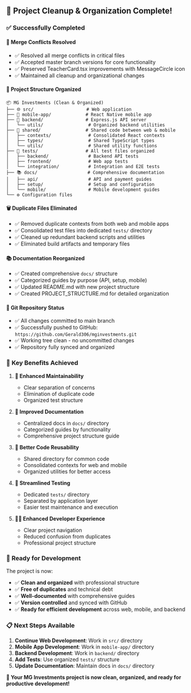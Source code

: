 ## 🎉 Project Cleanup & Organization Complete!

### ✅ **Successfully Completed**

#### **🔧 Merge Conflicts Resolved**
- ✅ Resolved all merge conflicts in critical files
- ✅ Accepted master branch versions for core functionality
- ✅ Preserved TeacherCard.tsx improvements with MessageCircle icon
- ✅ Maintained all cleanup and organizational changes

#### **📁 Project Structure Organized**
```
📦 MG Investments (Clean & Organized)
├── 🌐 src/                    # Web application
├── 📱 mobile-app/             # React Native mobile app
├── 🔧 backend/                # Express.js API server
│   └── utils/                 # Organized backend utilities
├── 🤝 shared/                 # Shared code between web & mobile
│   ├── contexts/              # Consolidated React contexts
│   ├── types/                 # Shared TypeScript types
│   └── utils/                 # Shared utility functions
├── 🧪 tests/                  # All test files organized
│   ├── backend/               # Backend API tests
│   ├── frontend/              # Web app tests
│   └── integration/           # Integration and E2E tests
├── 📚 docs/                   # Comprehensive documentation
│   ├── api/                   # API and payment guides
│   ├── setup/                 # Setup and configuration
│   └── mobile/                # Mobile development guides
└── ⚙️ Configuration files
```

#### **🗑️ Duplicate Files Eliminated**
- ✅ Removed duplicate contexts from both web and mobile apps
- ✅ Consolidated test files into dedicated `tests/` directory
- ✅ Cleaned up redundant backend scripts and utilities
- ✅ Eliminated build artifacts and temporary files

#### **📚 Documentation Reorganized**
- ✅ Created comprehensive `docs/` structure
- ✅ Categorized guides by purpose (API, setup, mobile)
- ✅ Updated README.md with new project structure
- ✅ Created PROJECT_STRUCTURE.md for detailed organization

#### **🚀 Git Repository Status**
- ✅ All changes committed to main branch
- ✅ Successfully pushed to GitHub: `https://github.com/Gerald306/mginvestments.git`
- ✅ Working tree clean - no uncommitted changes
- ✅ Repository fully synced and organized

### 🎯 **Key Benefits Achieved**

1. **🔄 Enhanced Maintainability**
   - Clear separation of concerns
   - Elimination of duplicate code
   - Organized test structure

2. **📖 Improved Documentation**
   - Centralized docs in `docs/` directory
   - Categorized guides by functionality
   - Comprehensive project structure guide

3. **🤝 Better Code Reusability**
   - Shared directory for common code
   - Consolidated contexts for web and mobile
   - Organized utilities for better access

4. **🧪 Streamlined Testing**
   - Dedicated `tests/` directory
   - Separated by application layer
   - Easier test maintenance and execution

5. **👨‍💻 Enhanced Developer Experience**
   - Clear project navigation
   - Reduced confusion from duplicates
   - Professional project structure

### 🔧 **Ready for Development**

The project is now:
- ✅ **Clean and organized** with professional structure
- ✅ **Free of duplicates** and technical debt
- ✅ **Well-documented** with comprehensive guides
- ✅ **Version controlled** and synced with GitHub
- ✅ **Ready for efficient development** across web, mobile, and backend

### 📋 **Next Steps Available**

1. **Continue Web Development**: Work in `src/` directory
2. **Mobile App Development**: Work in `mobile-app/` directory  
3. **Backend Development**: Work in `backend/` directory
4. **Add Tests**: Use organized `tests/` structure
5. **Update Documentation**: Maintain docs in `docs/` directory

**🎊 Your MG Investments project is now clean, organized, and ready for productive development!**
